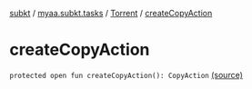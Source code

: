 [subkt](../../index.md) / [myaa.subkt.tasks](../index.md) / [Torrent](index.md) / [createCopyAction](./create-copy-action.md)

# createCopyAction

`protected open fun createCopyAction(): CopyAction` [(source)](https://github.com/Myaamori/SubKt/blob/0.1.19/src/main/kotlin/myaa/subkt/tasks/tasks.kt#L713)